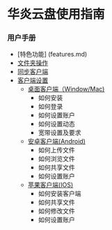# 华炎云盘使用指南

### 用户手册
- [特色功能] (features.md)
- [文件夹操作](folders.md)
- [同步客户端](client_synchronize.md)
- [客户端设置](client.settings.md)
  - [桌面客户端（Window/Mac)](windows_mac_client.md)
      - 如何安装
      - 如何登录
      - 如何设置账户
      - 如何设置动态
      - 宽带设置及要求
  - [安卓客户端(Android)](android_client.md)
      - 如何上传文件
      - 如何浏览文件
      - 如何共享文件
      - 如何设置账户
  - [苹果客户端(IOS)](ios_client.md)
      - 如何安装客户端
      - 如何共享文件
      - 如何修改文件
      - 如何设置账户

